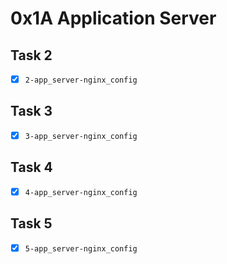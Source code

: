 # 0x1A Application Server

## Task 2
- [x] `2-app_server-nginx_config`

## Task 3
- [x] `3-app_server-nginx_config`

## Task 4
- [x] `4-app_server-nginx_config`

## Task 5
- [x] `5-app_server-nginx_config`
